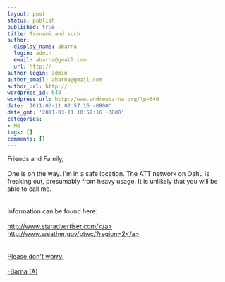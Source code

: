 ```yaml
---
layout: post
status: publish
published: true
title: Tsunami and such
author:
  display_name: abarna
  login: admin
  email: abarna@gmail.com
  url: http://
author_login: admin
author_email: abarna@gmail.com
author_url: http://
wordpress_id: 640
wordpress_url: http://www.andrewbarna.org/?p=640
date: '2011-03-11 02:57:16 -0800'
date_gmt: '2011-03-11 10:57:16 -0800'
categories:
- Me
tags: []
comments: []
---
```

<p>Friends and Family,<br &#47;><br />
One is on the way. I'm in a safe location. The ATT network on Oahu is freaking out, presumably from heavy usage. It is unlikely that you will be able to call me.<br &#47;><br &#47;><br />
Information can be found here:<br &#47;><br />
<a href="http:&#47;&#47;www.staradvertiser.com&#47;">http:&#47;&#47;www.staradvertiser.com&#47;<&#47;a><br &#47;><a href="http:&#47;&#47;www.weather.gov&#47;ptwc&#47;?region=2">http:&#47;&#47;www.weather.gov&#47;ptwc&#47;?region=2<&#47;a><br &#47;><br &#47;><br />
Please don't worry.<br &#47;><br />
-Barna (A)<br &#47;></p>
